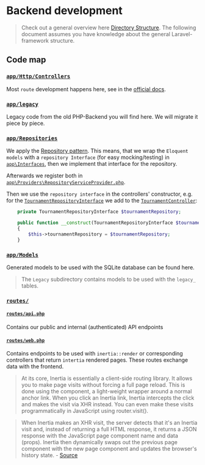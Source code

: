 # Backend development

> Check out a general overview here
> [Directory Structure](./backend-structure.md). The following document assumes
> you have knowledge about the general Laravel-framework structure.

## Code map

### [`app/Http/Controllers`](/app/Http/Controllers/)

Most `route` development happens here, see in the
[official docs](https://laravel.com/docs/10.x/controllers).

### [`app/legacy`](/app/legacy/)

Legacy code from the old PHP-Backend you will find here. We will migrate it
piece by piece.

### [`app/Repositories`](/app/Repositories/)

We apply the
[Repository pattern](https://web.archive.org/web/20220808222425/https://www.twilio.com/blog/repository-pattern-in-laravel-application).
This means, that we wrap the `Eloquent models` with a `repository Interface`
(for easy mocking/testing) in [`app\Interfaces`](/app/Interfaces/), then we
implement that interface for the repository.

Afterwards we register both in
[`app\Providers\RepositoryServiceProvider.php`](/app/Providers/RepositoryServiceProvider.php#L20).

Then we use the `repository interface` in the controllers' constructor, e.g. for
the
[`TournamentRepositoryInterface`](/app/Interfaces/TournamentRepositoryInterface.php)
we add to the
[`TournamentController`](/app/Http/Controllers/Web/TournamentController.php):

```php
    private TournamentRepositoryInterface $tournamentRepository;

    public function __construct(TournamentRepositoryInterface $tournamentRepository)
    {
        $this->tournamentRepository = $tournamentRepository;
    }
```

### [`app/Models`](/app/Models/)

Generated models to be used with the SQLite database can be found here.

> The `Legacy` subdirectory contains models to be used with the `legacy_`
> tables.

### [`routes/`](/routes/)

#### [`routes/api.php`](/routes/api.php)

Contains our public and internal (authenticated) API endpoints

#### [`routes/web.php`](/routes/web.php)

Contains endpoints to be used with `inertia::render` or corresponding
controllers that return `intertia` rendered pages. These routes exchange data
with the frontend.

> At its core, Inertia is essentially a client-side routing library. It allows
> you to make page visits without forcing a full page reload. This is done using
> the <Link> component, a light-weight wrapper around a normal anchor link. When
> you click an Inertia link, Inertia intercepts the click and makes the visit
> via XHR instead. You can even make these visits programmatically in JavaScript
> using router.visit().

> When Inertia makes an XHR visit, the server detects that it's an Inertia visit
> and, instead of returning a full HTML response, it returns a JSON response
> with the JavaScript page component name and data (props). Inertia then
> dynamically swaps out the previous page component with the new page component
> and updates the browser's history state. -
> [Source](https://inertiajs.com/how-it-works)
